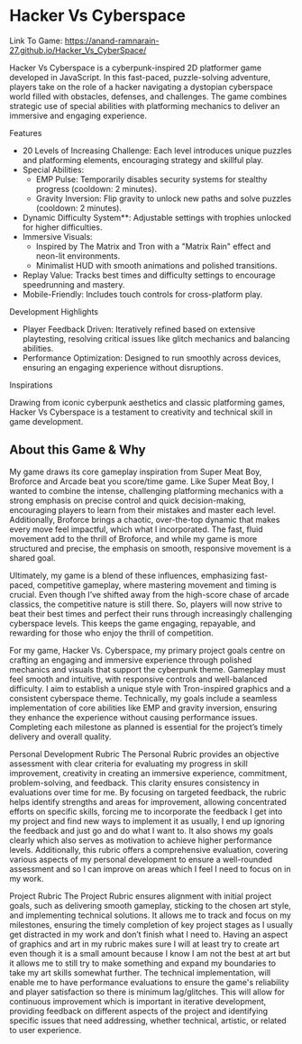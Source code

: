 # Hacker Vs Cyberspace

Link To Game: https://anand-ramnarain-27.github.io/Hacker_Vs_CyberSpace/

Hacker Vs Cyberspace is a cyberpunk-inspired 2D platformer game developed in JavaScript. In this fast-paced, puzzle-solving adventure, players take on the role of a hacker navigating a dystopian cyberspace world filled with obstacles, defenses, and challenges. The game combines strategic use of special abilities with platforming mechanics to deliver an immersive and engaging experience.

Features

- 20 Levels of Increasing Challenge: Each level introduces unique puzzles and platforming elements, encouraging strategy and skillful play.
- Special Abilities:
  - EMP Pulse: Temporarily disables security systems for stealthy progress (cooldown: 2 minutes).
  - Gravity Inversion: Flip gravity to unlock new paths and solve puzzles (cooldown: 2 minutes).
- Dynamic Difficulty System**: Adjustable settings with trophies unlocked for higher difficulties.
- Immersive Visuals:
  - Inspired by The Matrix and Tron with a "Matrix Rain" effect and neon-lit environments.
  - Minimalist HUD with smooth animations and polished transitions.
- Replay Value: Tracks best times and difficulty settings to encourage speedrunning and mastery.
- Mobile-Friendly: Includes touch controls for cross-platform play.

Development Highlights

- Player Feedback Driven: Iteratively refined based on extensive playtesting, resolving critical issues like glitch mechanics and balancing abilities.
- Performance Optimization: Designed to run smoothly across devices, ensuring an engaging experience without disruptions.

Inspirations

Drawing from iconic cyberpunk aesthetics and classic platforming games, Hacker Vs Cyberspace is a testament to creativity and technical skill in game development.

## About this Game & Why

My game draws its core gameplay inspiration from Super Meat Boy, Broforce and Arcade beat you score/time game. Like Super Meat Boy, I wanted to combine the intense, challenging platforming mechanics with a strong emphasis on precise control and quick decision-making, encouraging players to learn from their mistakes and master each level. Additionally, Broforce brings a chaotic, over-the-top dynamic that makes every move feel impactful, which what I incorporated. The fast, fluid movement add to the thrill of Broforce, and while my game is more structured and precise, the emphasis on smooth, responsive movement is a shared goal.

Ultimately, my game is a blend of these influences, emphasizing fast-paced, competitive gameplay, where mastering movement and timing is crucial. Even though I’ve shifted away from the high-score chase of arcade classics, the competitive nature is still there. So, players will now strive to beat their best times and perfect their runs through increasingly challenging cyberspace levels. This keeps the game engaging, repayable, and rewarding for those who enjoy the thrill of competition.

For my game, Hacker Vs. Cyberspace, my primary project goals centre on crafting an engaging and immersive experience through polished mechanics and visuals that support the cyberpunk theme. Gameplay must feel smooth and intuitive, with responsive controls and well-balanced difficulty. I aim to establish a unique style with Tron-inspired graphics and a consistent cyberspace theme. Technically, my goals include a seamless implementation of core abilities like EMP and gravity inversion, ensuring they enhance the experience without causing performance issues. Completing each milestone as planned is essential for the project’s timely delivery and overall quality.

Personal Development Rubric
The Personal Rubric provides an objective assessment with clear criteria for evaluating my progress in skill improvement, creativity in creating an immersive experience, commitment, problem-solving, and feedback. This clarity ensures consistency in evaluations over time for me. By focusing on targeted feedback, the rubric helps identify strengths and areas for improvement, allowing concentrated efforts on specific skills, forcing me to incorporate the feedback I get into my project and find new ways to implement it as usually, I end up ignoring the feedback and just go and do what I want to. It also shows my goals clearly which also serves as motivation to achieve higher performance levels. Additionally, this rubric offers a comprehensive evaluation, covering various aspects of my personal development to ensure a well-rounded assessment and so I can improve on areas which I feel I need to focus on in my work.

Project Rubric
The Project Rubric ensures alignment with initial project goals, such as delivering smooth gameplay, sticking to the chosen art style, and implementing technical solutions. It allows me to track and focus on my milestones, ensuring the timely completion of key project stages as I usually get distracted in my work and don’t finish what I need to. Having an aspect of graphics and art in my rubric makes sure I will at least try to create art even though it is a small amount because I know I am not the best at art but it allows me to still try to make something and expand my boundaries to take my art skills somewhat further. The technical implementation, will enable me to have performance evaluations to ensure the game's reliability and player satisfaction so there is minimum lag/glitches. This will allow for continuous improvement which is important in iterative development, providing feedback on different aspects of the project and identifying specific issues that need addressing, whether technical, artistic, or related to user experience.

